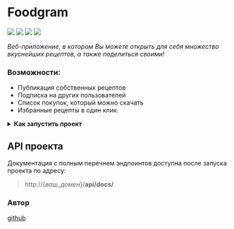 # Foodgram
![](https://img.shields.io/badge/Python-3.9-lightblue)
![](https://img.shields.io/badge/Django-3.2-darkgreen)
![](https://img.shields.io/badge/Django_REST_framework-3.12-blue)
![](https://img.shields.io/badge/Djoser-2.2.1-orange)

*Веб-приложение, в котором Вы можете открыть для себя множество вкуснейших рецептов,
а также поделиться своими!*

### Возможности:
- Публикация собственных рецептов
- Подписка на других пользователей
- Список покупок, который можно скачать
- Избранные рецепты в один клик.

<details>
  <summary><b>Как запустить проект</b></summary>
</details>

## API проекта
Документация с полным перечнем эндпоинтов доступна после запуска проекта по адресу:
>http://{*ваш_домен*}/**api/docs/**

### Автор

[github](https://github.com/ClosedEyeVisuals)



